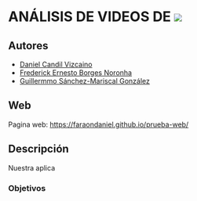 
# ANÁLISIS DE VIDEOS DE ![](https://i.pinimg.com/originals/32/3e/02/323e02791f3dfb353927386dfaec81d9.png)

## Autores
[1]:https://github.com/FaraonDaniel
[2]:https://github.com/FrederickBor
[3]:https://github.com/Mariscal6

- [Daniel Candil Vizcaino][1]
- [Frederick Ernesto Borges Noronha][2]
- [Guillermmo Sánchez-Mariscal González][3]
	
## Web 

Pagina web: https://faraondaniel.github.io/prueba-web/
	
## Descripción
Nuestra aplica
### Objetivos



```python


```
